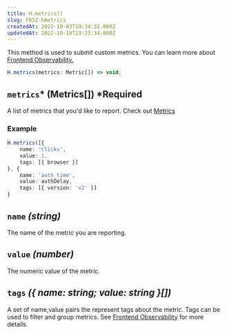 ```yaml
---
title: H.metrics()
slug: F65Z-hmetrics
createdAt: 2022-10-03T19:34:32.000Z
updatedAt: 2022-10-18T23:23:34.000Z
---
```


This method is used to submit custom metrics. You can learn more about [Frontend Observability.](/product-features/frontend-observability)

```typescript
H.metrics(metrics: Metric[]) => void;
```

## `metrics`* (Metrics\[]) *Required

A list of metrics that you'd like to report. Check out [Metrics](/api/h-metrics)&#x20;

### Example

```typescript
H.metrics([{
	name: 'clicks',
	value: 1,
	tags: [{ browser }]
}, {
	name: 'auth_time',
	value: authDelay,
	tags: [{ version: 'v2' }]
}
```


## `name` *(string)*

The name of the metric you are reporting.

## `value` *(number)*

The numeric value of the metric.

## `tags` *({ name: string; value: string }\[])*

A set of name,value pairs the represent tags about the metric. Tags can be used to filter and group metrics. See [Frontend Observability](/product-features/frontend-observability) for more details.